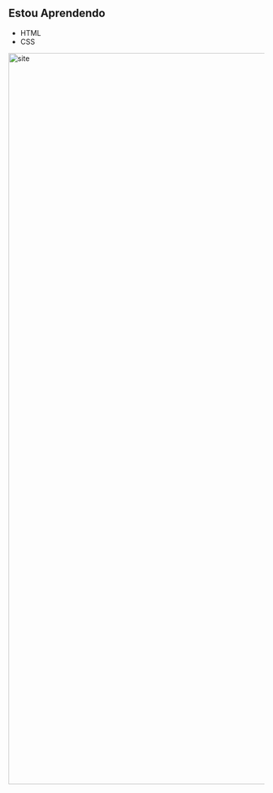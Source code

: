 ## Estou Aprendendo
<ul>
  <li>HTML</li>
  <li>CSS</li>
</ul>

<img width="1440" alt="site" src="https://github.com/mateusborges20/portifolio/assets/156242934/92156d5b-d7cc-4438-a2b0-af25dd232086">
